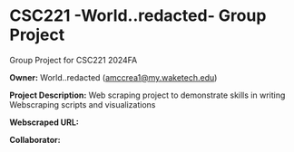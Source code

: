 # CSC221 -World..redacted- Group Project
Group Project for CSC221 2024FA

__Owner:__ World..redacted (amccrea1@my.waketech.edu)

__Project Description:__ Web scraping project to demonstrate skills in writing Webscraping scripts and visualizations

__Webscraped URL:__

__Collaborator:__
